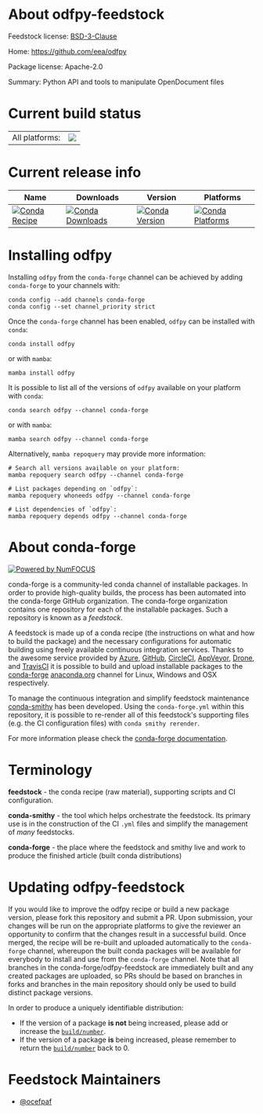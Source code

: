About odfpy-feedstock
=====================

Feedstock license: [BSD-3-Clause](https://github.com/conda-forge/odfpy-feedstock/blob/main/LICENSE.txt)

Home: https://github.com/eea/odfpy

Package license: Apache-2.0

Summary: Python API and tools to manipulate OpenDocument files

Current build status
====================


<table><tr><td>All platforms:</td>
    <td>
      <a href="https://dev.azure.com/conda-forge/feedstock-builds/_build/latest?definitionId=5318&branchName=main">
        <img src="https://dev.azure.com/conda-forge/feedstock-builds/_apis/build/status/odfpy-feedstock?branchName=main">
      </a>
    </td>
  </tr>
</table>

Current release info
====================

| Name | Downloads | Version | Platforms |
| --- | --- | --- | --- |
| [![Conda Recipe](https://img.shields.io/badge/recipe-odfpy-green.svg)](https://anaconda.org/conda-forge/odfpy) | [![Conda Downloads](https://img.shields.io/conda/dn/conda-forge/odfpy.svg)](https://anaconda.org/conda-forge/odfpy) | [![Conda Version](https://img.shields.io/conda/vn/conda-forge/odfpy.svg)](https://anaconda.org/conda-forge/odfpy) | [![Conda Platforms](https://img.shields.io/conda/pn/conda-forge/odfpy.svg)](https://anaconda.org/conda-forge/odfpy) |

Installing odfpy
================

Installing `odfpy` from the `conda-forge` channel can be achieved by adding `conda-forge` to your channels with:

```
conda config --add channels conda-forge
conda config --set channel_priority strict
```

Once the `conda-forge` channel has been enabled, `odfpy` can be installed with `conda`:

```
conda install odfpy
```

or with `mamba`:

```
mamba install odfpy
```

It is possible to list all of the versions of `odfpy` available on your platform with `conda`:

```
conda search odfpy --channel conda-forge
```

or with `mamba`:

```
mamba search odfpy --channel conda-forge
```

Alternatively, `mamba repoquery` may provide more information:

```
# Search all versions available on your platform:
mamba repoquery search odfpy --channel conda-forge

# List packages depending on `odfpy`:
mamba repoquery whoneeds odfpy --channel conda-forge

# List dependencies of `odfpy`:
mamba repoquery depends odfpy --channel conda-forge
```


About conda-forge
=================

[![Powered by
NumFOCUS](https://img.shields.io/badge/powered%20by-NumFOCUS-orange.svg?style=flat&colorA=E1523D&colorB=007D8A)](https://numfocus.org)

conda-forge is a community-led conda channel of installable packages.
In order to provide high-quality builds, the process has been automated into the
conda-forge GitHub organization. The conda-forge organization contains one repository
for each of the installable packages. Such a repository is known as a *feedstock*.

A feedstock is made up of a conda recipe (the instructions on what and how to build
the package) and the necessary configurations for automatic building using freely
available continuous integration services. Thanks to the awesome service provided by
[Azure](https://azure.microsoft.com/en-us/services/devops/), [GitHub](https://github.com/),
[CircleCI](https://circleci.com/), [AppVeyor](https://www.appveyor.com/),
[Drone](https://cloud.drone.io/welcome), and [TravisCI](https://travis-ci.com/)
it is possible to build and upload installable packages to the
[conda-forge](https://anaconda.org/conda-forge) [anaconda.org](https://anaconda.org/)
channel for Linux, Windows and OSX respectively.

To manage the continuous integration and simplify feedstock maintenance
[conda-smithy](https://github.com/conda-forge/conda-smithy) has been developed.
Using the ``conda-forge.yml`` within this repository, it is possible to re-render all of
this feedstock's supporting files (e.g. the CI configuration files) with ``conda smithy rerender``.

For more information please check the [conda-forge documentation](https://conda-forge.org/docs/).

Terminology
===========

**feedstock** - the conda recipe (raw material), supporting scripts and CI configuration.

**conda-smithy** - the tool which helps orchestrate the feedstock.
                   Its primary use is in the construction of the CI ``.yml`` files
                   and simplify the management of *many* feedstocks.

**conda-forge** - the place where the feedstock and smithy live and work to
                  produce the finished article (built conda distributions)


Updating odfpy-feedstock
========================

If you would like to improve the odfpy recipe or build a new
package version, please fork this repository and submit a PR. Upon submission,
your changes will be run on the appropriate platforms to give the reviewer an
opportunity to confirm that the changes result in a successful build. Once
merged, the recipe will be re-built and uploaded automatically to the
`conda-forge` channel, whereupon the built conda packages will be available for
everybody to install and use from the `conda-forge` channel.
Note that all branches in the conda-forge/odfpy-feedstock are
immediately built and any created packages are uploaded, so PRs should be based
on branches in forks and branches in the main repository should only be used to
build distinct package versions.

In order to produce a uniquely identifiable distribution:
 * If the version of a package **is not** being increased, please add or increase
   the [``build/number``](https://docs.conda.io/projects/conda-build/en/latest/resources/define-metadata.html#build-number-and-string).
 * If the version of a package **is** being increased, please remember to return
   the [``build/number``](https://docs.conda.io/projects/conda-build/en/latest/resources/define-metadata.html#build-number-and-string)
   back to 0.

Feedstock Maintainers
=====================

* [@ocefpaf](https://github.com/ocefpaf/)

